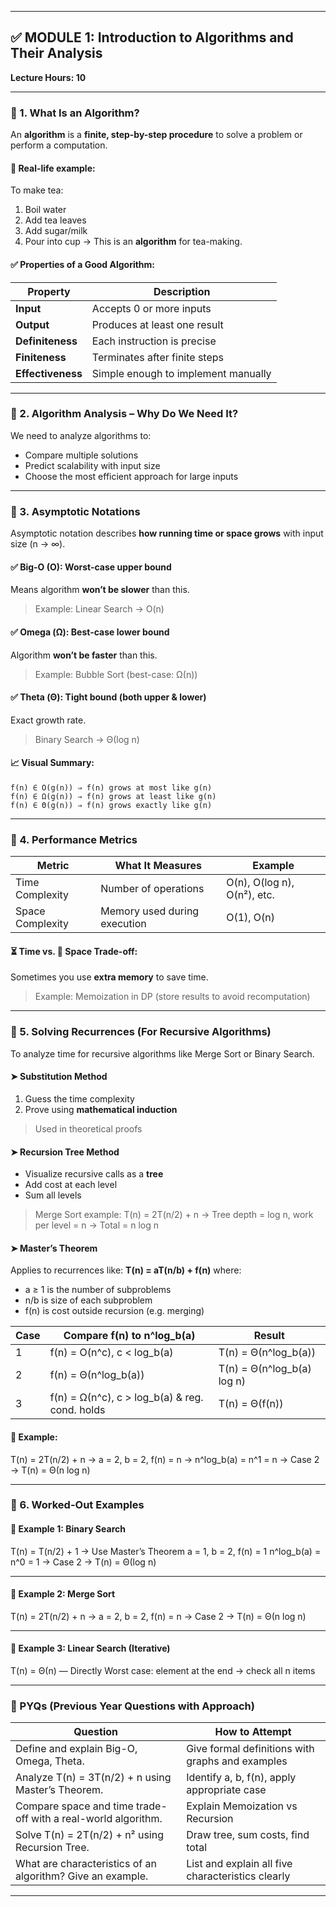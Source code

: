 
---

## ✅ **MODULE 1: Introduction to Algorithms and Their Analysis**

**Lecture Hours: 10**

---

### 🔷 1. **What Is an Algorithm?**

An **algorithm** is a **finite, step-by-step procedure** to solve a problem or perform a computation.

#### 📌 Real-life example:

To make tea:

1. Boil water
2. Add tea leaves
3. Add sugar/milk
4. Pour into cup
   → This is an **algorithm** for tea-making.

#### ✅ Properties of a Good Algorithm:

| Property          | Description                         |
| ----------------- | ----------------------------------- |
| **Input**         | Accepts 0 or more inputs            |
| **Output**        | Produces at least one result        |
| **Definiteness**  | Each instruction is precise         |
| **Finiteness**    | Terminates after finite steps       |
| **Effectiveness** | Simple enough to implement manually |

---

### 🔷 2. **Algorithm Analysis – Why Do We Need It?**

We need to analyze algorithms to:

* Compare multiple solutions
* Predict scalability with input size
* Choose the most efficient approach for large inputs

---

### 🔷 3. **Asymptotic Notations**

Asymptotic notation describes **how running time or space grows** with input size (n → ∞).

#### ✅ Big-O (O): Worst-case upper bound

Means algorithm **won’t be slower** than this.

> Example: Linear Search → O(n)

#### ✅ Omega (Ω): Best-case lower bound

Algorithm **won’t be faster** than this.

> Example: Bubble Sort (best-case: Ω(n))

#### ✅ Theta (Θ): Tight bound (both upper & lower)

Exact growth rate.

> Binary Search → Θ(log n)

#### 📈 Visual Summary:

```
f(n) ∈ O(g(n)) ⇒ f(n) grows at most like g(n)
f(n) ∈ Ω(g(n)) ⇒ f(n) grows at least like g(n)
f(n) ∈ Θ(g(n)) ⇒ f(n) grows exactly like g(n)
```

---

### 🔷 4. **Performance Metrics**

| Metric           | What It Measures             | Example                     |
| ---------------- | ---------------------------- | --------------------------- |
| Time Complexity  | Number of operations         | O(n), O(log n), O(n²), etc. |
| Space Complexity | Memory used during execution | O(1), O(n)                  |

#### ⏳ Time vs. 💾 Space Trade-off:

Sometimes you use **extra memory** to save time.

> Example: Memoization in DP (store results to avoid recomputation)

---

### 🔷 5. **Solving Recurrences (For Recursive Algorithms)**

To analyze time for recursive algorithms like Merge Sort or Binary Search.

#### ➤ **Substitution Method**

1. Guess the time complexity
2. Prove using **mathematical induction**

> Used in theoretical proofs

#### ➤ **Recursion Tree Method**

* Visualize recursive calls as a **tree**
* Add cost at each level
* Sum all levels

> Merge Sort example: T(n) = 2T(n/2) + n
> → Tree depth = log n, work per level = n
> → Total = n log n

#### ➤ **Master’s Theorem**

Applies to recurrences like:
**T(n) = aT(n/b) + f(n)**
where:

* a ≥ 1 is the number of subproblems
* n/b is size of each subproblem
* f(n) is cost outside recursion (e.g. merging)

| Case | Compare f(n) to n^log\_b(a)                     | Result                      |
| ---- | ----------------------------------------------- | --------------------------- |
| 1    | f(n) = O(n^c), c < log\_b(a)                    | T(n) = Θ(n^log\_b(a))       |
| 2    | f(n) = Θ(n^log\_b(a))                           | T(n) = Θ(n^log\_b(a) log n) |
| 3    | f(n) = Ω(n^c), c > log\_b(a) & reg. cond. holds | T(n) = Θ(f(n))              |

#### 📌 Example:

T(n) = 2T(n/2) + n
→ a = 2, b = 2, f(n) = n
→ n^log\_b(a) = n^1 = n
→ Case 2 → T(n) = Θ(n log n)

---

### 🔷 6. **Worked-Out Examples**

#### 🧪 Example 1: Binary Search

T(n) = T(n/2) + 1
→ Use Master’s Theorem
a = 1, b = 2, f(n) = 1
n^log\_b(a) = n^0 = 1
→ Case 2 → T(n) = Θ(log n)

---

#### 🧪 Example 2: Merge Sort

T(n) = 2T(n/2) + n
→ a = 2, b = 2, f(n) = n
→ Case 2 → T(n) = Θ(n log n)

---

#### 🧪 Example 3: Linear Search (Iterative)

T(n) = Θ(n) — Directly
Worst case: element at the end → check all n items

---

### 📝 PYQs (Previous Year Questions with Approach)

| Question                                                      | How to Attempt                                    |
| ------------------------------------------------------------- | ------------------------------------------------- |
| Define and explain Big-O, Omega, Theta.                       | Give formal definitions with graphs and examples  |
| Analyze T(n) = 3T(n/2) + n using Master’s Theorem.            | Identify a, b, f(n), apply appropriate case       |
| Compare space and time trade-off with a real-world algorithm. | Explain Memoization vs Recursion                  |
| Solve T(n) = 2T(n/2) + n² using Recursion Tree.               | Draw tree, sum costs, find total                  |
| What are characteristics of an algorithm? Give an example.    | List and explain all five characteristics clearly |

---


